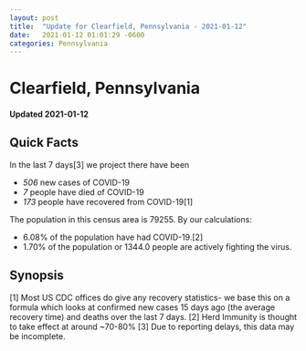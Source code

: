 ```yaml
---
layout: post
title:  "Update for Clearfield, Pennsylvania - 2021-01-12"
date:   2021-01-12 01:01:29 -0600
categories: Pennsylvania
---
```


# Clearfield, Pennsylvania
#### Updated 2021-01-12

## Quick Facts

In the last 7 days[3] we project there have been
- *506* new cases of COVID-19
- *7* people have died of COVID-19
- *173* people have recovered from COVID-19[1]

The population in this census area is 79255. By our calculations:
- 6.08% of the population have had COVID-19.[2]
- 1.70% of the population or 1344.0 people are actively fighting the virus.

## Synopsis




[1] Most US CDC offices do give any recovery statistics- we base this on a formula which looks at confirmed new cases
15 days ago (the average recovery time) and deaths over the last 7 days.
[2] Herd Immunity is thought to take effect at around ~70-80%
[3] Due to reporting delays, this data may be incomplete. 
    